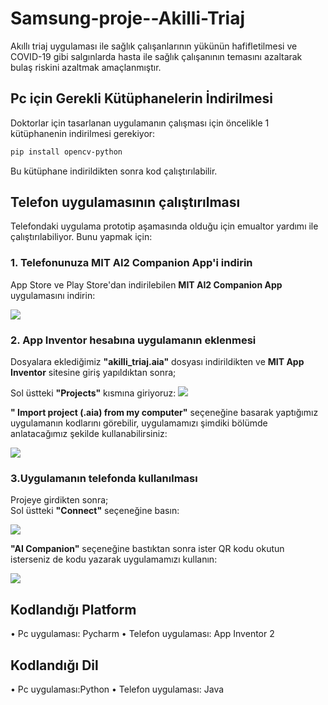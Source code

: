 # Samsung-proje--Akilli-Triaj

Akıllı triaj uygulaması ile sağlık çalışanlarının yükünün hafifletilmesi ve COVID-19 gibi salgınlarda hasta ile sağlık çalışanının temasını azaltarak bulaş riskini azaltmak amaçlanmıştır.

##  Pc için Gerekli Kütüphanelerin İndirilmesi



Doktorlar için tasarlanan uygulamanın çalışması için öncelikle 1 kütüphanenin indirilmesi gerekiyor:

```bash
pip install opencv-python
```



Bu kütüphane indirildikten sonra kod çalıştırılabilir.

## Telefon uygulamasının çalıştırılması
Telefondaki uygulama prototip aşamasında olduğu için emualtor yardımı ile çalıştırılabiliyor. Bunu yapmak için:

### 1. Telefonunuza MIT AI2 Companion App'i indirin
App Store ve Play Store'dan indirilebilen **MIT AI2 Companion App** uygulamasını indirin:

![](https://github.com/Ata0608/Samsung-proje--Akilli-Triaj--/blob/main/telefon%20uygulamas%C4%B1%20ad%C4%B1mlar%C4%B1/1.ad%C4%B1m.png)



### 2. App Inventor hesabına uygulamanın eklenmesi
Dosyalara eklediğimiz **"akilli_triaj.aia"** dosyası indirildikten ve **MIT App Inventor** sitesine giriş yapıldıktan sonra;   

Sol üstteki **"Projects"** kısmına giriyoruz:
![](https://github.com/Ata0608/Samsung-proje--Akilli-Triaj--/blob/main/telefon%60uygulamas%C4%B1%20ad%C4%B1mlar%C4%B1/2.ad%C4%B1m-1.png)

**" Import project (.aia) from my computer"** seçeneğine basarak yaptığımız uygulamanın kodlarını görebilir, uygulamamızı şimdiki bölümde anlatacağımız şekilde kullanabilirsiniz:

![](https://github.com/Ata0608/Samsung-proje--Akilli-Triaj--/blob/main/telefon%20uygulamas%C4%B1%20ad%C4%B1mlar%C4%B1/2.ad%C4%B1m-2.png)


### 3.Uygulamanın telefonda kullanılması
Projeye girdikten sonra;  
Sol üstteki **"Connect"** seçeneğine basın:

![](https://github.com/Ata0608/Samsung-proje--Akilli-Triaj--/blob/main/telefon%20uygulamas%C4%B1%20ad%C4%B1mlar%C4%B1/3.ad%C4%B1m-1.png)

**"AI Companion"** seçeneğine bastıktan sonra ister QR kodu okutun isterseniz de kodu yazarak uygulamamızı kullanın:

![](https://github.com/Ata0608/Samsung-proje--Akilli-Triaj--/blob/main/telefon%20uygulamas%C4%B1%20ad%C4%B1mlar%C4%B1/3.ad%C4%B1m-2.png)



## Kodlandığı Platform

•  Pc uygulaması: Pycharm
• Telefon uygulaması: App Inventor 2


## Kodlandığı Dil
•  Pc uygulaması:Python
• Telefon uygulaması: Java

